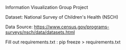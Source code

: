 Information Visualization Group Project

Dataset: National Survey of Children's Health (NSCH)

Data Source: https://www.census.gov/programs-surveys/nsch/data/datasets.html

Fill out requirements.txt : pip freeze > requirements.txt